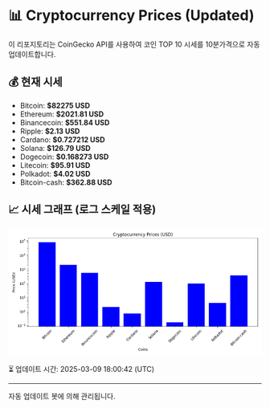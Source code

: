 
# 📊 Cryptocurrency Prices (Updated)

이 리포지토리는 CoinGecko API를 사용하여 코인 TOP 10 시세를 10분가격으로 자동 업데이트합니다.

## 💰 현재 시세
- Bitcoin: **$82275 USD**
- Ethereum: **$2021.81 USD**
- Binancecoin: **$551.84 USD**
- Ripple: **$2.13 USD**
- Cardano: **$0.727212 USD**
- Solana: **$126.79 USD**
- Dogecoin: **$0.168273 USD**
- Litecoin: **$95.91 USD**
- Polkadot: **$4.02 USD**
- Bitcoin-cash: **$362.88 USD**

## 📈 시세 그래프 (로그 스케일 적용)
![Crypto Prices](crypto_prices.png)

⏳ 업데이트 시간: 2025-03-09 18:00:42 (UTC)

---
자동 업데이트 봇에 의해 관리됩니다.
